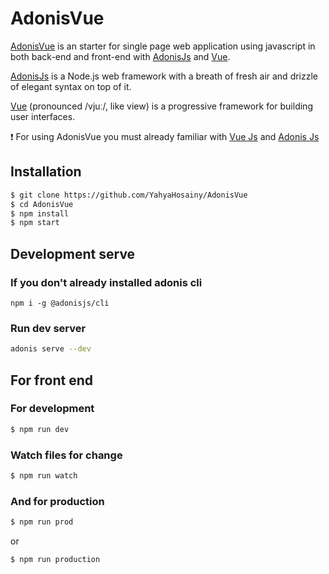 # AdonisVue
<a href="https://github.com/YahyaHosainy/AdonisVue">AdonisVue</a> is an starter for single page web application using javascript in both back-end and front-end with <a href="https://adonisjs.com/">AdonisJs</a> and <a href="https://v3.vuejs.org/">Vue</a>.

<a href="https://adonisjs.com/">AdonisJs</a> is a Node.js web framework with a breath of fresh air and drizzle of elegant syntax on top of it.

<a href="https://v3.vuejs.org/">Vue</a> (pronounced /vjuː/, like view) is a progressive framework for building user interfaces.

:exclamation: For using AdonisVue you must already familiar with <a href="https://v3.vuejs.org/">Vue Js</a> and <a href="https://adonisjs.com/">Adonis Js</a>

## Installation
```bash
$ git clone https://github.com/YahyaHosainy/AdonisVue
$ cd AdonisVue
$ npm install
$ npm start
```

## Development serve

### If you don't already installed adonis cli
```
npm i -g @adonisjs/cli
```
### Run dev server
```bash
adonis serve --dev
```

## For front end
### For development
```bash
$ npm run dev
```
### Watch files for change
```bash
$ npm run watch
```
### And for production
```bash
$ npm run prod
```
or
```bash
$ npm run production
```